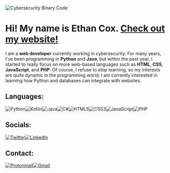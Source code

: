 ![Cybersecurity Binary Code](https://media4.giphy.com/media/077i6AULCXc0FKTj9s/giphy.gif?cid=ecf05e47391cyh896ykfic1wd9alt1b50i058dk4qg38f7cu&rid=giphy.gif&ct=g)

# Hi! My name is Ethan Cox. [Check out my website!](https://ethanr.dev)

I am a **web developer** currently working in cybersecurity. For many years, I've been programming in **Python** and **Java**, but within the past year, I started to really focus on more web-based languages such as **HTML**, **CSS**, **JavaScript**, and **PHP**. Of course, I refuse to stop learning, so my interests are quite dynamic in the programming world; I am currently interested in learning how Python and databases can integrate with websites.

## Languages:

![Python](https://img.shields.io/badge/python-3670A0?style=for-the-badge&logo=python&logoColor=ffdd54)![Kotlin](https://img.shields.io/badge/kotlin-%230095D5.svg?style=for-the-badge&logo=kotlin&logoColor=white)![Java](https://img.shields.io/badge/java-%23ED8B00.svg?style=for-the-badge&logo=java&logoColor=white)![C#](https://img.shields.io/badge/c%23-%23239120.svg?style=for-the-badge&logo=c-sharp&logoColor=white)![HTML5](https://img.shields.io/badge/html5-%23E34F26.svg?style=for-the-badge&logo=html5&logoColor=white)![CSS3](https://img.shields.io/badge/css3-%231572B6.svg?style=for-the-badge&logo=css3&logoColor=white)![JavaScript](https://img.shields.io/badge/javascript-%23323330.svg?style=for-the-badge&logo=javascript&logoColor=%23F7DF1E)![PHP](https://img.shields.io/badge/PHP-777BB4?style=for-the-badge&logo=php&logoColor=white)


## Socials:

[![Twitter](https://img.shields.io/badge/Twitter-1DA1F2?style=for-the-badge&logo=twitter&logoColor=white)](https://twitter.com/findevxone)[![LinkedIn](https://img.shields.io/badge/LinkedIn-0077B5?style=for-the-badge&logo=linkedin&logoColor=white)](https://www.linkedin.com/in/ethancox20/)


## Contact:

[![Protonmail](https://img.shields.io/badge/ProtonMail-8B89CC?style=for-the-badge&logo=protonmail&logoColor=white)](mailto:mrxone2025@protonmail.com)[![Gmail](https://img.shields.io/badge/Gmail-D14836?style=for-the-badge&logo=gmail&logoColor=white)](mailto:ethanrc2025@gmail.com)
